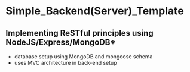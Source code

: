 # Simple_Backend(Server)_Template
## Implementing ReSTful principles using NodeJS/Express/MongoDB*
- database setup using MongoDB and mongoose schema
- uses MVC architecture in back-end setup
